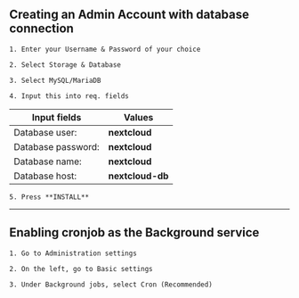 ## Creating an Admin Account with database connection

`1. Enter your Username & Password of your choice`

`2. Select Storage & Database`

`3. Select MySQL/MariaDB`

`4. Input this into req. fields`
   
| Input fields             |Values                                                                |
| ----------------- | ------------------------------------------------------------------ |
| Database user: | **nextcloud** |
| Database password: | **nextcloud** |
| Database name: | **nextcloud** |
| Database host: | **nextcloud-db** |

`5. Press **INSTALL**`

---

## Enabling cronjob as the Background service

`1. Go to Administration settings`

`2. On the left, go to Basic settings`

`3. Under Background jobs, select Cron (Recommended)`
